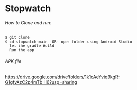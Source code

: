 # Stopwatch
###### How to Clone and run:
```
$ git clone
$ cd stopwatch-main -OR- open folder using Android Studio
  let the gradle Build
  Run the app
```
###### APK file
https://drive.google.com/drive/folders/1k1cAeYviq9kgR-G1gfyAzC2p4mTb_iI6?usp=sharing
